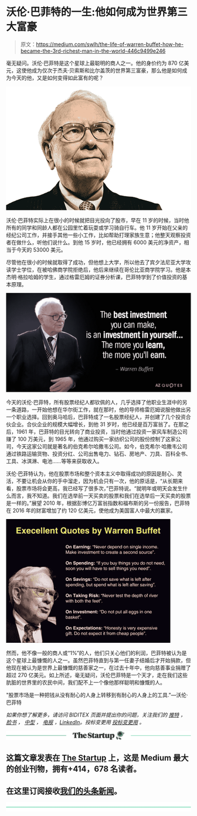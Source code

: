 # 沃伦·巴菲特的一生:他如何成为世界第三大富豪

> 原文：<https://medium.com/swlh/the-life-of-warren-buffet-how-he-became-the-3rd-richest-man-in-the-world-446c9499e246>

毫无疑问。沃伦·巴菲特是这个星球上最聪明的商人之一。他的身价约为 870 亿美元，这使他成为仅次于杰夫·贝索斯和比尔盖茨的世界第三富豪，那么他是如何成为今天的他，又是如何变得如此富有的呢？

![](img/9f9ea2e604efc447f7a1174f06298c8b.png)

沃伦·巴菲特实际上在很小的时候就把目光投向了股市，早在 11 岁的时候，当时他所有的同学和同龄人都在公园里忙着玩耍或学习骑自行车。他 11 岁开始在父亲的经纪公司工作，并接手其他一些小工作，比如帮助打理家族生意；他整天观察投资者在做什么，听他们说什么。到他 15 岁时，他已经拥有 6000 美元的净资产，相当于今天的 53000 美元。

尽管他在很小的时候就取得了成功，但他想上大学，所以他去了宾夕法尼亚大学攻读学士学位，在被哈佛商学院拒绝后，他后来继续在哥伦比亚商学院学习。他是本杰明·格拉哈姆的学生，通过格雷厄姆的证券分析课，巴菲特学到了价值投资的基本原理。

![](img/e72f8c73ca984b2537fa6179cd281988.png)

今天的沃伦·巴菲特，所有股票经纪人都钦佩的人，几乎选择了他职业生涯中的另一条道路，一开始他想在华尔街工作，就在那时，他的导师格雷厄姆说服他做出另一个职业选择。回到奥马哈后，巴菲特成了一名股票经纪人，并创建了几个投资合伙企业。合伙企业的规模大幅增长，到他 31 岁时，他已经是百万富翁了。在那之后，1961 年，巴菲特的目光转向了商业投资，当时他通过投资一家风车制造公司赚了 100 万美元，到 1965 年，他通过购买一家纺织公司的股份控制了这家公司，今天这家公司就是著名的伯克希尔哈撒韦公司。如今，伯克希尔·哈撒韦公司通过铁路运输货物、投资分红、公司出售电力、钻石、房地产、刀具、百科全书、工具、冰淇淋、电池……等等来获取收入。

沃伦·巴菲特认为，他在股票市场和整个资本主义中取得成功的原因是耐心、灵活，不要让机会从你的手中溜走，因为机会只有一次，他的原话是，“从长期来看，股票市场将会更高，我已经写了很多次，”巴菲特说。“就明年或明天会发生什么而言，我不知道。我们在选举前一天买卖的股票和我们在选举后一天买卖的股票是一样的。”展望 2010 年，根据彭博亿万富翁指数和福布斯的另一份报告，巴菲特在 2016 年的财富增加了约 120 亿美元，使他成为美国富人中最大的赢家。

![](img/72248408160c8d1b8a656e4a610e3509.png)

然而，他不像一般的商人或“1%”的人，他们只关心他们的利润，巴菲特被认为是这个星球上最慷慨的人之一。虽然巴菲特直到与第一任妻子结婚后才开始捐款，但他现在被认为是世界上最慷慨的慈善家之一，在过去十年中，他向慈善事业捐赠了超过 270 亿美元。如上所述，毫无疑问，沃伦巴菲特是一个天才，走在我们这些肮脏的世界里的农民中间，我们配不上一个像他那样聪明和慷慨的人。

"股票市场是一种把钱从没有耐心的人身上转移到有耐心的人身上的工具."—沃伦·巴菲特

*如果你想了解更多，请访问 BIDITEX 页面并提出你的问题，关注我们的* [*推特*](https://twitter.com/biditex_com) *，* [*脸书*](https://www.facebook.com/biditex/) *，* [*中型*](/@biditex) *，* [*电报*](https://t.me/biditex%20%28edited%29) *，*[*LinkedIn*](https://www.linkedin.com/company/biditex)*。投标变更用* [*投标变更用*](/@biditex/biditex.com) *。*

[![](img/308a8d84fb9b2fab43d66c117fcc4bb4.png)](https://medium.com/swlh)

## 这篇文章发表在 [The Startup](https://medium.com/swlh) 上，这是 Medium 最大的创业刊物，拥有+414，678 名读者。

## 在这里订阅接收[我们的头条新闻](http://growthsupply.com/the-startup-newsletter/)。

[![](img/b0164736ea17a63403e660de5dedf91a.png)](https://medium.com/swlh)